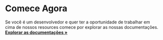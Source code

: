 # Comece Agora

Se você é um desenvolvedor e quer ter a oportunidade de trabalhar em cima de nossos resources comece por explorar as nossas documentações.
<a href="https://github.com/VittiCodes/developers/wiki/Home"><strong>Explorar as documentações »</strong></a>

